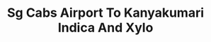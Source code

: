 ---
title: "Sg Cabs Airport To Kanyakumari Indica And Xylo"
url: /trivandrum/sg-cabs-airport-to-kanyakumari-indica-and-xylo/
shop: Reisebüro
---